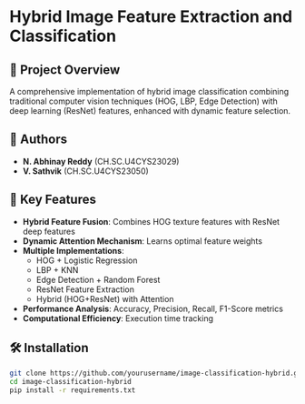 # Hybrid Image Feature Extraction and Classification

## 📌 Project Overview
A comprehensive implementation of hybrid image classification combining traditional computer vision techniques (HOG, LBP, Edge Detection) with deep learning (ResNet) features, enhanced with dynamic feature selection.

## 👥 Authors
- **N. Abhinay Reddy** (CH.SC.U4CYS23029)
- **V. Sathvik** (CH.SC.U4CYS23050)

## 🚀 Key Features
- **Hybrid Feature Fusion**: Combines HOG texture features with ResNet deep features
- **Dynamic Attention Mechanism**: Learns optimal feature weights
- **Multiple Implementations**:
  - HOG + Logistic Regression
  - LBP + KNN
  - Edge Detection + Random Forest
  - ResNet Feature Extraction
  - Hybrid (HOG+ResNet) with Attention
- **Performance Analysis**: Accuracy, Precision, Recall, F1-Score metrics
- **Computational Efficiency**: Execution time tracking

## 🛠 Installation
```bash
git clone https://github.com/yourusername/image-classification-hybrid.git
cd image-classification-hybrid
pip install -r requirements.txt

